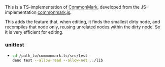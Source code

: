 This is a TS-implementation of [CommonMark], developed from the JS-implementation [commonmark.js].

This adds the feature that, when editing, it finds the smallest dirty node, and recompiles that node only, reusing unrelated nodes within the dirty node. So it is very efficient for editing.

### unittest

- ```bash
  cd /path_to/commonmark.ts/src/test
  deno test --allow-read --allow-net ../lib
  ```


[CommonMark]: https://spec.commonmark.org/0.31.2/
[commonmark.js]: https://github.com/commonmark/commonmark.js